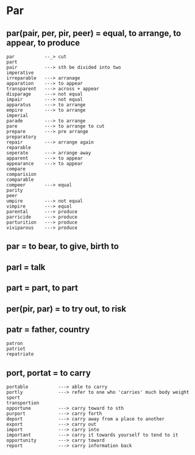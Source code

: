 # Par
## par(pair, per, pir, peer) = equal, to arrange, to appear, to produce
```
par           --_> cut
part
pair          ---> sth be divided into two
imperative
irreparable   ---> arranage
apparation    ---> to appear
transparent   ---> across + appear
disparage     ---> not equal
impair        ---> not equal
apparatus     ---> to arrange
empire        ---> to arrange
imperial
parade        ---> to arrange
pare          ---> to arrange to cut
prepare       ---> pre arrange
preparatory
repair        ---> arrange again
reparable
seperate      ---> arrange away
apparent      ---> to appear
appearance    ---> to appear
compare
comparision
comparable
compeer       ---> equal
parity
peer
umpire        ---> not equal
vimpire       ---> equal
parental      ---> produce
parricide     ---> produce
parturition   ---> produce
viviparous    ---> produce

```

## par = to bear, to give, birth to

## parl = talk

## part =  part, to part

## per(pir, par)  = to try out, to risk

## patr = father, country
```
patron
patriot
repatriate 
```

## port, portat =  to carry
```
portable           ---> able to carry
portly             ---> refer to one who 'carries' much body weight
sport
transportion
opportune          ---> carry toward to sth
purport            ---> carry forth
deport             ---> carry away from a place to another
export             ---> carry out
import             ---> carry into
important          ---> carry it towards yourself to tend to it     
opportunity        ---> carry toward 
report             ---> carry information back

```

